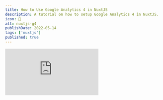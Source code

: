 ```yaml
---
title: How to Use Google Analytics 4 in NuxtJS
description: A tutorial on how to setup Google Analytics 4 in NuxtJS.
icon: 🍦
alt: nuxtjs-g4
publishDate: 2022-05-14
tags: ['nuxtjs']
published: true
---
```


<div class="responsive-iframe-container mt-6">
    <iframe class="mx-auto responsive-iframe" src="https://www.youtube.com/embed/dkQzBG8L6vk" title="YouTube video player" frameborder="0" allow="accelerometer; autoplay; clipboard-write; encrypted-media; gyroscope; picture-in-picture" allowfullscreen></iframe>
</div>